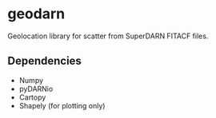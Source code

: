 # geodarn
Geolocation library for scatter from SuperDARN FITACF files.

## Dependencies
* Numpy
* pyDARNio
* Cartopy
* Shapely (for plotting only)